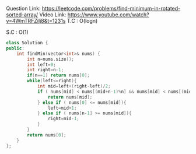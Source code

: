 Question Link: https://leetcode.com/problems/find-minimum-in-rotated-sorted-array/
Video Link: https://www.youtube.com/watch?v=4WmTRFZilj8&t=1231s
T.C : O(logn)

S.C : O(1)
```cpp
class Solution {
public:
    int findMin(vector<int>& nums) {
        int n=nums.size();
        int left=0;
        int right=n-1;
        if(n==1) return nums[0];
        while(left<=right){
            int mid=left+(right-left)/2;
            if ( nums[mid] < nums[(mid+n-1)%n] && nums[mid] < nums[(mid+1)%n] ) {
                return nums[mid];
            } else if ( nums[0] <= nums[mid]){
                left=mid+1;
            } else if ( nums[n-1] >= nums[mid]){
                right=mid-1;
            }
        }
        return nums[0];
    }
};
```
